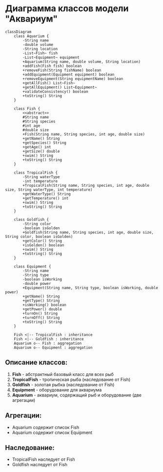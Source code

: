 # Диаграмма классов модели "Аквариум"

```
classDiagram
    class Aquarium {
        -String name
        -double volume
        -String location
        -List~Fish~ fish
        -List~Equipment~ equipment
        +Aquarium(String name, double volume, String location)
        +addFish(Fish fish) boolean
        +removeFish(String fishName) boolean
        +addEquipment(Equipment equipment) boolean
        +removeEquipment(String equipmentName) boolean
        +getAllFish() List~Fish~
        +getAllEquipment() List~Equipment~
        +validateConsistency() boolean
        +toString() String
    }
    
    class Fish {
        <<abstract>>
        #String name
        #String species
        #int age
        #double size
        +Fish(String name, String species, int age, double size)
        +getName() String
        +getSpecies() String
        +getAge() int
        +getSize() double
        +swim() String
        +toString() String
    }
    
    class TropicalFish {
        -String waterType
        -int temperature
        +TropicalFish(String name, String species, int age, double size, String waterType, int temperature)
        +getWaterType() String
        +getTemperature() int
        +swim() String
        +toString() String
    }
    
    class Goldfish {
        -String color
        -boolean isGolden
        +Goldfish(String name, String species, int age, double size, String color, boolean isGolden)
        +getColor() String
        +isGolden() boolean
        +swim() String
        +toString() String
    }
    
    class Equipment {
        -String name
        -String type
        -boolean isWorking
        -double power
        +Equipment(String name, String type, boolean isWorking, double power)
        +getName() String
        +getType() String
        +isWorking() boolean
        +getPower() double
        +turnOn() String
        +turnOff() String
        +toString() String
    }
    
    Fish <|-- TropicalFish : inheritance
    Fish <|-- Goldfish : inheritance
    Aquarium o-- Fish : aggregation
    Aquarium o-- Equipment : aggregation
```

## Описание классов:

1. **Fish** - абстрактный базовый класс для всех рыб
2. **TropicalFish** - тропическая рыба (наследование от Fish)
3. **Goldfish** - золотая рыбка (наследование от Fish)
4. **Equipment** - оборудование для аквариума
5. **Aquarium** - аквариум, содержащий рыб и оборудование (две агрегации)

## Агрегации:
- Aquarium содержит список Fish
- Aquarium содержит список Equipment

## Наследование:
- TropicalFish наследует от Fish
- Goldfish наследует от Fish